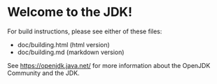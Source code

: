 
Welcome to the JDK!
===================

For build instructions, please see either of these files:

  * doc/building.html   (html version)
  * doc/building.md     (markdown version)

See https://openjdk.java.net/ for more information about
the OpenJDK Community and the JDK.


